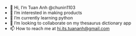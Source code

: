 - 👋 Hi, I’m Tuan Anh @chunin1103
- 👀 I’m interested in making products
- 🌱 I’m currently learning python
- 💞️ I’m looking to collaborate on my thesaurus dictionary app
- 📫 How to reach me at hi.its.tuananh@gmail.com
